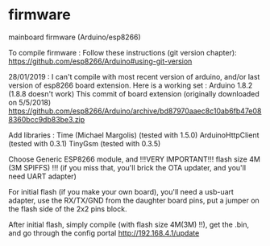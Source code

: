 # firmware
mainboard firmware (Arduino/esp8266)

To compile firmware :
Follow these instructions (git version chapter):
https://github.com/esp8266/Arduino#using-git-version

28/01/2019 : I can't compile with most recent version of arduino, and/or last version of esp8266 board extension.
Here is a working set :
Arduino 1.8.2 (1.8.8 doesn't work)
This commit of board extension (originally downloaded on 5/5/2018)
https://github.com/esp8266/Arduino/archive/bd87970aaec8c10ab6fb47e088360bcc9db83be3.zip

Add libraries : 
  Time (Michael Margolis) (tested with 1.5.0)
  ArduinoHttpClient (tested with 0.3.1)
  TinyGsm (tested with 0.3.5)


Choose Generic ESP8266 module, and !!!VERY IMPORTANT!!! flash size 4M (3M SPIFFS) !!!
(if you miss that, you'll brick the OTA updater, and you'll need UART adapter)

For initial flash (if you make your own board), you'll need a usb-uart adapter, use the RX/TX/GND from the daughter board pins, put a jumper on the flash side of the 2x2 pins block.

After initial flash, simply compile (with flash size 4M(3M) !!), get the .bin, and go through the config portal http://192.168.4.1/update

